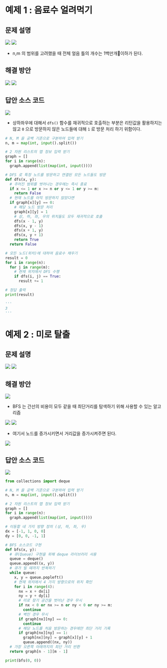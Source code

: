 # 예제 1 : 음료수 얼려먹기

## 문제 설명

![](/.uploads2/2021-09-19-02-57-48.png)
![](/.uploads2/2021-09-19-02-59-43.png)

- n,m 의 범위를 고려했을 때 전체 얼음 틀의 개수는 1백만개이하가 된다.

## 해결 방안

![](/.uploads2/2021-09-19-03-02-12.png)
![](/.uploads2/2021-09-19-03-03-30.png)

## 답안 소스 코드

![](/.uploads2/2021-09-19-03-04-29.png)

- 상하좌우에 대해서 `dfs()` 함수를 재귀적으로 호출하는 부분은 리턴값을 활용하지는 않고 `0` 으로 방문하지 않은 노드들에 대해 `1` 로 방문 처리 하기 위함이다.

``` py
# N, M 을 공백 기준으로 구분하여 입력 받기
n, m = map(int, input().split())

# 2 차원 리스트의 맵 정보 입력 받기
graph = []
for i in range(n):
  graph.append(list(map(int, input())))

# DFS 로 특정 노드를 방문하고 연결된 모든 노드들도 방문
def dfs(x, y):
  # 주어진 범위를 벗어나는 경우에는 즉시 종료
  if x <= 1 or x >= n or y <= 1 or y >= m:
    return False
  # 현재 노드를 아직 방문하지 않았다면
  if graph[x][y] == 0:
    # 해당 노드 방문 처리
    graph[x][y] = 1
    # 상, 하, 좌, 우의 위치들도 모두 재귀적으로 호출
    dfs(x - 1, y)
    dfs(x, y - 1)
    dfs(x + 1, y)
    dfs(x, y + 1)
    return True
  return False

# 모든 노드(위치)에 대하여 음료수 채우기
result = 0
for i in range(n):
  for j in range(m):
    # 현재 위치에서 DFS 수행
    if dfs(i, j) == True:
      result += 1

# 정답 출력
print(result)

'''
3
'''
```

# 예제 2 : 미로 탈출

## 문제 설명

![](/.uploads2/2021-09-20-01-49-40.png)
![](/.uploads2/2021-09-20-01-50-38.png)

## 해결 방안

![](/.uploads2/2021-09-20-01-55-17.png)

- BFS 는 간선의 비용이 모두 같을 때 최단거리를 탐색하기 위해 사용할 수 있는 알고리즘

![](/.uploads2/2021-09-20-01-56-37.png)
![](/.uploads2/2021-09-20-01-56-51.png)

- 여기서 노드를 증가시키면서 거리값을 증가시켜주면 된다.

![](/.uploads2/2021-09-20-01-57-59.png)

## 답안 소스 코드

![](/.uploads2/2021-09-20-02-01-37.png)

``` py
from collections import deque

# N, M 을 공백 기준으로 구분하여 입력 받기
n, m = map(int, input().split())

# 2 차원 리스트의 맵 정보 입력 받기
graph = []
for i in range(n):
  graph.append(list(map(int, input())))

# 이동할 네 가지 방향 정의 (상, 하, 좌, 우)
dx = [-1, 1, 0, 0]
dy = [0, 0, -1, 1]

# BFS 소스코드 구현
def bfs(x, y):
  # 큐(Queue) 구현을 위해 deque 라이브러리 사용
  queue = deque()
  queue.append((x, y))
  # 큐가 빌 때까지 반복하기
  while queue:
    x, y = queue.popleft()
    # 현재 위치에서 4 가지 방향으로의 위치 확인
    for i in range(4):
      nx = x + dx[i]
      ny = y + dy[i]
      # 미로 찾기 공간을 벗어난 경우 무시
      if nx < 0 or nx >= n or ny < 0 or ny >= m:
        continue
      # 벽인 경우 무시
      if graph[nx][ny] == 0:
        continue
      # 해당 노드를 처음 방문하는 경우에만 최단 거리 기록
      if graph[nx][ny] == 1:
        graph[nx][ny] = graph[x][y] + 1
        queue.append((nx, ny))
  # 가장 오른쪽 아래까지의 최단 거리 반환
  return graph[n - 1][m - 1]

print(bfs(0, 0))
```